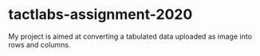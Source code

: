 # tactlabs-assignment-2020
My project is aimed at converting a tabulated data uploaded as image into rows and columns. 





